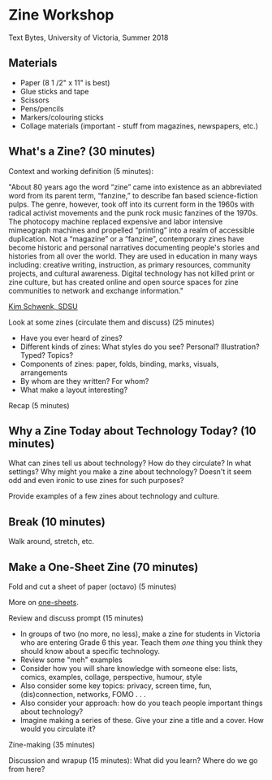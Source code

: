 # Zine Workshop 

Text Bytes, University of Victoria, Summer 2018 

## Materials 

* Paper (8 1 /2" x 11" is best)
* Glue sticks and tape 
* Scissors 
* Pens/pencils 
* Markers/colouring sticks 
* Collage materials (important - stuff from magazines, newspapers, etc.) 

## What's a Zine? (30 minutes) 

Context and working definition (5 minutes): 

"About 80 years ago the word “zine” came into existence as an abbreviated word from its parent term, “fanzine,” to describe fan based science-fiction pulps. The genre, however, took off into its current form in the 1960s with radical activist movements and the punk rock music fanzines of the 1970s.  The photocopy machine replaced expensive and labor intensive mimeograph machines and propelled “printing” into a realm of accessible duplication.  Not a “magazine” or a “fanzine”, contemporary zines have become historic and personal narratives documenting people's stories and histories from all over the world.  They are used in education in many ways including: creative writing, instruction, as primary resources, community projects, and cultural awareness.  Digital technology has not killed print or zine culture, but has created online and open source spaces for zine communities to network and exchange information."

[Kim Schwenk, SDSU](https://library.sdsu.edu/scua/new-notable/what-do-you-mean-what-s-zine)

Look at some zines (circulate them and discuss) (25 minutes) 

* Have you ever heard of zines? 
* Different kinds of zines: What styles do you see? Personal? Illustration? Typed? Topics? 
* Components of zines: paper, folds, binding, marks, visuals, arrangements
* By whom are they written? For whom?
* What make a layout interesting? 

Recap (5 minutes) 

## Why a Zine Today about Technology Today? (10 minutes) 

What can zines tell us about technology? How do they circulate? In what settings? Why might you make a zine about technology? Doesn't it seem odd and even ironic to use zines for such purposes? 

Provide examples of a few zines about technology and culture.  

## Break (10 minutes) 

Walk around, stretch, etc. 

## Make a One-Sheet Zine (70 minutes) 

Fold and cut a sheet of paper (octavo) (5 minutes) 

More on [one-sheets](http://www.booklyn.org/resources/onepage.pdf). 

Review and discuss prompt (15 minutes)

* In groups of two (no more, no less), make a zine for students in Victoria who are entering Grade 6 this year. Teach them *one* thing you think they should know about a specific technology.
* Review some "meh" examples 
* Consider how you will share knowledge with someone else: lists, comics, examples, collage, perspective, humour, style 
* Also consider some key topics: privacy, screen time, fun, (dis)connection, networks, FOMO . . . 
* Also consider your approach: how do you teach people important things about technology?
* Imagine making a series of these. Give your zine a title and a cover. How would you circulate it? 

Zine-making (35 minutes) 

Discussion and wrapup (15 minutes): What did you learn? Where do we go from here? 
